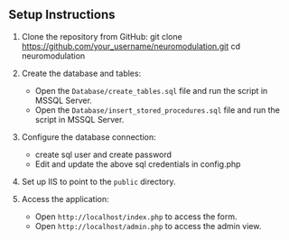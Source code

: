 ## Setup Instructions

1. Clone the repository from GitHub:
   git clone https://github.com/your_username/neuromodulation.git
   cd neuromodulation

2. Create the database and tables:

   - Open the `Database/create_tables.sql` file and run the script in MSSQL Server.
   - Open the `Database/insert_stored_procedures.sql` file and run the script in MSSQL Server.

3. Configure the database connection:

   - create sql user and create password
   - Edit and update the above sql credentials in config.php

4. Set up IIS to point to the `public` directory.

5. Access the application:
   - Open `http://localhost/index.php` to access the form.
   - Open `http://localhost/admin.php` to access the admin view.
